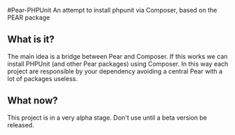 #Pear-PHPUnit
An attempt to install phpunit via Composer, based on the PEAR package

## What is it?
The main idea is a bridge between Pear and Composer. If this works we can install PHPUnit (and other Pear packages) using Composer. In this way each project are responsible by your dependency avoiding a central Pear with a lot of packages useless.

## What now?
This project is in a very alpha stage. Don't use until a beta version be released.
